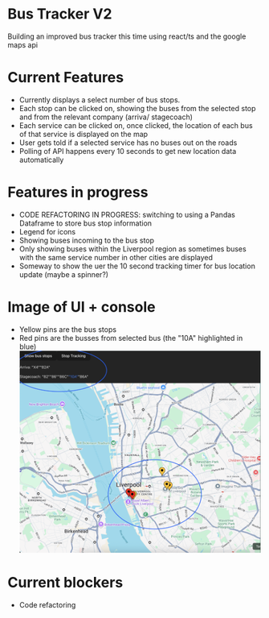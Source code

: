 # Bus Tracker V2
Building an improved bus tracker this time using react/ts and the google maps api

# Current Features
- Currently displays a select number of bus stops.
- Each stop can be clicked on, showing the buses from the selected stop and from the relevant company (arriva/ stagecoach)
- Each service can be clicked on, once clicked, the location of each bus of that service is displayed on the map
- User gets told if a selected service has no buses out on the roads
- Polling of API happens every 10 seconds to get new location data automatically

# Features in progress
- CODE REFACTORING IN PROGRESS: switching to using a Pandas Dataframe to store bus stop information 
- Legend for icons
- Showing buses incoming to the bus stop
- Only showing buses within the Liverpool region as sometimes buses with the same service number in other cities are displayed
- Someway to show the uer the 10 second tracking timer for bus location update (maybe a spinner?)

# Image of UI + console
- Yellow pins are the bus stops
- Red pins are the busses from selected bus (the "10A" highlighted in blue)
![UI image](images/map-image.png)

# Current blockers
- Code refactoring
